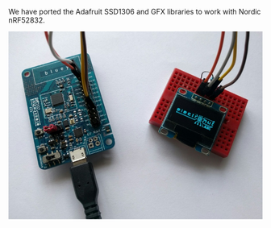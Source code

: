 We have ported the Adafruit SSD1306 and GFX libraries to work with Nordic nRF52832.

![bluey OLED](bluey-OLED_sm.jpg)

